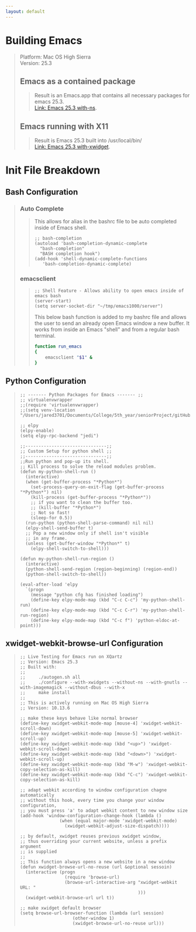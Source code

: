 ```yaml
---
layout: default
---
```


# Building Emacs
> Platform: Mac OS High Sierra  
> Version: 25.3  
> 
> ## Emacs as a contained package
>> Result is an Emacs.app that contains all necessary packages for emacs 25.3.  
>> [Link: Emacs 25.3 with-ns](./tutorials/emacs-25-with-ns.html).
>
> ## Emacs running with X11
>> Result is Emacs 25.3 built into /usr/local/bin/  
>> [Link: Emacs 25.3 with-xwidget](./tutorials/emacs-25-with-xwidget.html).

# Init File Breakdown

## Bash Configuration
>### Auto Complete 
>> This allows for alias in the bashrc file to be auto completed inside of Emacs shell.
>> ```elisp
>> ;; bash-completion
>> (autoload 'bash-completion-dynamic-complete 
>>   "bash-completion"
>>   "BASH completion hook")
>> (add-hook 'shell-dynamic-complete-functions
>> 	  'bash-completion-dynamic-complete)
>> ```
>
>### emacsclient
>>
>> ```elisp
>> ;; Shell Feature - Allows ability to open emacs inside of emacs bash
>> (server-start)
>> (setq server-socket-dir "~/tmp/emacs1000/server")
>> ```
>> This below bash function is added to my bashrc file and allows the user to send an already open Emacs window a new buffer.
>> It works from inside an Emacs "shell" and from a regular bash terminal.
>> ```bash
>> function run_emacs
>> {
>>     emacsclient "$1" &
>> }
>> ```

## Python Configuration
>
> ```elisp
> ;; ------- Python Packages for Emacs ------- ;;
> ;; virtualenvwrapper
> ;;(require 'virtualenvwrapper)
> ;;(setq venv-location "/Users/jared3701/Documents/College/5th_year/seniorProject/gitHub/supreme_bot")
>
> ;; elpy
> (elpy-enable)
> (setq elpy-rpc-backend "jedi")
>
> ;;-------------------------------;;
> ;; Custom Setup for python shell ;;
> ;;-------------------------------;;
> ;;Run python and pop-up its shell.
> ;; Kill process to solve the reload modules problem.
> (defun my-python-shell-run ()
>   (interactive)
>   (when (get-buffer-process "*Python*")
>     (set-process-query-on-exit-flag (get-buffer-process "*Python*") nil)
>     (kill-process (get-buffer-process "*Python*"))
>     ;; if you want to clean the buffer too.
>     ;; (kill-buffer "*Python*")
>     ;; Not so fast!
>     (sleep-for 0.5))
>   (run-python (python-shell-parse-command) nil nil)
>   (elpy-shell-send-buffer t)
>   ;; Pop a new window only if shell isn't visible
>   ;; in any frame.
>   (unless (get-buffer-window "*Python*" t)
>     (elpy-shell-switch-to-shell)))
>
> (defun my-python-shell-run-region ()
>   (interactive)
>   (python-shell-send-region (region-beginning) (region-end))
>   (python-shell-switch-to-shell))
>
> (eval-after-load 'elpy
>   `(progn
>     (message "python cfg has finished loading")
>     (define-key elpy-mode-map (kbd "C-c C-c") 'my-python-shell-run)
>     (define-key elpy-mode-map (kbd "C-c C-r") 'my-python-shell-run-region)
>     (define-key elpy-mode-map (kbd "C-c f") 'python-eldoc-at-point)))
> ```

## xwidget-webkit-browse-url Configuration
>
> ```elisp
> ;; Live Testing for Emacs run on XQartz
> ;; Version: Emacs 25.3
> ;; Built with:
> ;;
> ;;     ./autogen.sh all
> ;;     ./configure --with-xwidgets --without-ns --with-gnutls --with-imagemagick --without-dbus --with-x
> ;;     make install
> ;;
> ;; This is actively running on Mac OS High Sierra
> ;; Version: 10.13.6
>
> ;; make these keys behave like normal browser
> (define-key xwidget-webkit-mode-map [mouse-4] 'xwidget-webkit-scroll-down)
> (define-key xwidget-webkit-mode-map [mouse-5] 'xwidget-webkit-scroll-up)
> (define-key xwidget-webkit-mode-map (kbd "<up>") 'xwidget-webkit-scroll-down)
> (define-key xwidget-webkit-mode-map (kbd "<down>") 'xwidget-webkit-scroll-up)
> (define-key xwidget-webkit-mode-map (kbd "M-w") 'xwidget-webkit-copy-selection-as-kill)
> (define-key xwidget-webkit-mode-map (kbd "C-c") 'xwidget-webkit-copy-selection-as-kill)
> 
> ;; adapt webkit according to window configuration chagne automatically
> ;; without this hook, every time you change your window configuration,
> ;; you must press 'a' to adapt webkit content to new window size
> (add-hook 'window-configuration-change-hook (lambda ()
>                (when (equal major-mode 'xwidget-webkit-mode)
>                  (xwidget-webkit-adjust-size-dispatch))))
>
> ;; by default, xwidget reuses previous xwidget window,
> ;; thus overriding your current website, unless a prefix argument
> ;; is supplied
> ;;
> ;; This function always opens a new website in a new window
> (defun xwidget-browse-url-no-reuse (url &optional sessoin)
>   (interactive (progn
>                  (require 'browse-url)
>                  (browse-url-interactive-arg "xwidget-webkit URL: "
>                                              )))
>   (xwidget-webkit-browse-url url t))
> 
> ;; make xwidget default browser
> (setq browse-url-browser-function (lambda (url session)
>                     (other-window 1)
>                     (xwidget-browse-url-no-reuse url)))
> ```
